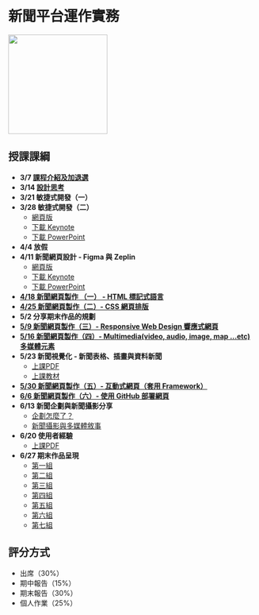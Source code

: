 # 新聞平台運作實務 
<img src="/teach-at-nccu/assets/qr-code-for-teach-at-nccu.png" width="200px" height="200px" />

## 授課課綱
* **3/7 [課程介紹及加退選](https://nickhsine.github.io/teach-at-nccu/2019/03-07)**
* **3/14 [設計思考](https://nickhsine.github.io/teach-at-nccu/2019/03-14)**
* **3/21 敏捷式開發（一）**    
* **3/28 敏捷式開發（二）**
     - [網頁版](https://nickhsine.github.io/teach-at-nccu/2019/agile/index.html)
     - [下載 Keynote](https://nickhsine.github.io/teach-at-nccu/assets/2019-03-21/introduction-to-agile.key)
     - [下載 PowerPoint](https://nickhsine.github.io/teach-at-nccu/assets/2019-03-21/introduction-to-agile.pptx)
* **4/4 放假**
* **4/11 新聞網頁設計 - Figma 與 Zeplin**
     - [網頁版](https://nickhsine.github.io/teach-at-nccu/2019/introduction-of-user-interface/index.html)
     - [下載 Keynote](https://github.com/nickhsine/teach-at-nccu/raw/gh-pages/assets/2019-04-11/introduction-to-user-interface-by-gina.key)
     - [下載 PowerPoint](https://github.com/nickhsine/teach-at-nccu/raw/gh-pages/assets/2019-04-11/introduction-to-user-interface-by-gina.pptx)
* [**4/18 新聞網頁製作 （一） - HTML 標記式語言**](https://github.com/nickhsine/teach-at-nccu/blob/gh-pages/2019/04-18.md)
* [**4/25 新聞網頁製作（二）- CSS 網頁排版**](https://github.com/nickhsine/teach-at-nccu/blob/gh-pages/2019/04-25.md)
* **5/2 分享期末作品的規劃**
* [**5/9 新聞網頁製作（三）- Responsive Web Design 響應式網頁**](https://github.com/nickhsine/teach-at-nccu/blob/gh-pages/2019/05-09.md)
* [**5/16 新聞網頁製作（四）- Multimedia(video, audio, image, map …etc) 多媒體元素**](https://github.com/nickhsine/teach-at-nccu/blob/gh-pages/2019/05-16.md)
* **5/23 新聞視覺化 -  新聞表格、插畫與資料新聞**
     - [上課PDF](https://github.com/nickhsine/teach-at-nccu/raw/gh-pages/assets/2019-05-23/%E6%96%B0%E8%81%9E%E8%A6%96%E8%A6%BA%E5%8C%96-2019-05-23.pdf)
     - [上課教材](https://drive.google.com/drive/u/0/folders/11pQRAczmMg7Z_nENuk1O5ox50oWQk_5Q)
* [**5/30 新聞網頁製作（五）- 互動式網頁（套用 Framework）**](https://github.com/nickhsine/teach-at-nccu/blob/gh-pages/2019/05-30.md)
* [**6/6 新聞網頁製作（六）- 使用 GitHub 部署網頁**](https://github.com/nickhsine/teach-at-nccu/blob/gh-pages/2019/06-06.md)
* **6/13 新聞企劃與新聞攝影分享**
     - [企劃怎麼了？](https://docs.google.com/presentation/d/1gdCy5ldvOrJz55F4mXuG1HQ0ogbVex55ZPV9Xf9gdF0/edit#slide=id.p)
     - [新聞攝影與多媒體敘事](https://github.com/nickhsine/teach-at-nccu/raw/gh-pages/assets/2019-06-13/news-photo-and-multimedia.pdf)
* **6/20 使用者經驗**
     - [上課PDF](https://github.com/nickhsine/teach-at-nccu/raw/gh-pages/assets/2019-06-20/User-Experience-2019-06-20.pdf)
* **6/27 期末作品呈現**
     - [第一組](https://unewsintro.github.io/mainpage/finall-web.html)
     - [第二組](https://k6784ck.github.io/newsweb/mainpage/)
     - [第三組](https://vertemis.github.io/meant-now/0627/main-page.html)
     - [第四組](https://lclcrystal.github.io/wanderers/newarticle.html)
     - [第五組](https://jerry1107.github.io/minsubar/final_pro/entry)
     - [第六組](https://madalpha16.github.io/Basketball-Stars-of-Asia/亞洲籃球之星/home/homefinal.html)
     - [第七組](https://smeoxe.github.io/unlucky-sparrow/index.html)
     
## 評分方式
- 出席（30%）
- 期中報告（15%）
- 期末報告（30%）
- 個人作業（25%）
